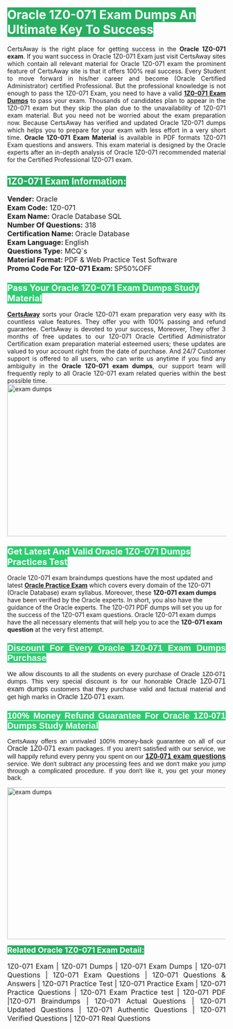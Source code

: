 <h1><span style="color:#ffffff"><strong><span style="background-color:#27ae60">Oracle 1Z0-071 Exam Dumps An Ultimate Key To Success</span></strong></span></h1> <div style="text-align:justify">CertsAway is the right place for getting success in the <strong>Oracle 1Z0-071 exam</strong>. If you want success in Oracle 1Z0-071 Exam just visit CertsAway sites which contain all relevant material for Oracle 1Z0-071 exam the prominent feature of CertsAway site is that it offers 100% real success. Every Student to move forward in his/her career and become (Oracle Certified Administrator) certified Professional. But the professional knowledge is not enough to pass the 1Z0-071 Exam, you need to have a valid <a href="https://www.certsaway.com/oracle/1z0-071-exam-dumps"><strong>1Z0-071 Exam Dumps</strong></a> to pass your exam. Thousands of candidates plan to appear in the 1Z0-071 exam but they skip the plan due to the unavailability of 1Z0-071 exam material. But you need not be worried about the exam preparation now. Because CertsAway has verified and updated Oracle 1Z0-071 dumps which helps you to prepare for your exam with less effort in a very short time. <strong>Oracle 1Z0-071 Exam Material</strong> is available in PDF formats 1Z0-071 Exam questions and answers. This exam material is designed by the Oracle experts after an in-depth analysis of Oracle 1Z0-071 recommended material for the Certified Professional 1Z0-071 exam.</div> <h2 style="text-align:justify"><span style="color:#ffffff"><span style="background-color:#27ae60">1Z0-071 Exam Information:</span></span></h2> <p><span style="font-size:16px"><strong>Vender:</strong> Oracle<br /> <strong>Exam Code:</strong> 1Z0-071<br /> <strong>Exam Name:</strong> Oracle Database SQL<br /> <strong>Number Of Questions:</strong> 318<br /> <strong>Certification Name: </strong>Oracle Database<br /> <strong>Exam Language: </strong>English<br /> <strong>Questions Type:</strong> MCQ`s<br /> <strong>Material Format: </strong>PDF & Web Practice Test Software<br /> <strong>Promo Code For 1Z0-071 Exam: </strong>SP50%OFF</span></p> <h3><span style="font-size:20px"><span style="color:#ffffff"><strong><span style="background-color:#2ecc71">Pass Your Oracle 1Z0-071 Exam Dumps Study Material</span></strong></span></span></h3> <div style="text-align:justify"><a href=" https://www.certsaway.com/"><strong>CertsAway</strong></a> sorts your Oracle 1Z0-071 exam preparation very easy with its countless value features. They offer you with 100% passing and refund guarantee. CertsAway is devoted to your success, Moreover, They offer 3 months of free updates to our 1Z0-071 Oracle Certified Administrator Certification exam preparation material esteemed users; these updates are valued to your account right from the date of purchase. And 24/7 Customer support is offered to all users, who can write us anytime if you find any ambiguity in the <strong>Oracle 1Z0-071 exam dumps</strong>, our support team will frequently reply to all Oracle 1Z0-071 exam related queries within the best possible time.</div> <div style="text-align:justify"> </div> <div style="text-align:justify"><a href="https://www.certsaway.com/oracle/1z0-071-exam-dumps" rel="no-follow"><img alt="exam dumps" src="https://www.certcollections.com/uploads/content/certsaway.png" style="height:350px; width:750px" /></a></div> <h3><span style="font-size:20px"><span style="color:#ffffff"><strong><span style="background-color:#2ecc71">Get Latest And Valid Oracle 1Z0-071 Dumps Practices Test</span></strong></span></span></h3> <p>Oracle 1Z0-071 exam braindumps questions have the most updated and latest <a href="https://www.certsaway.com/oracle-questions"><strong>Oracle Practice Exam</strong></a> which covers every domain of the 1Z0-071 (Oracle Database) exam syllabus. Moreover, these <strong>1Z0-071 exam dumps</strong> have been verified by the Oracle experts. In short, you also have the guidance of the Oracle experts. The 1Z0-071 PDF dumps will set you up for the success of the 1Z0-071 exam questions. Oracle 1Z0-071 exam dumps have the all necessary elements that will help you to ace the <strong>1Z0-071 exam question</strong> at the very first attempt.</p> <h3 style="text-align:justify"><span style="font-size:20px"><span style="color:#ffffff"><strong><span style="font-family:Calibri,sans-serif"><span style="background-color:#2ecc71">Discount For Every </span><span style="background-color:#2ecc71">Oracle 1Z0-071 Exam</span><span style="background-color:#2ecc71"> Dumps Purchase</span></span></strong></span></span></h3> <div style="text-align:justify"> <p><span style="font-size:11pt"><span style="font-family:Calibri,sans-serif">We allow discounts to all the students on every purchase of Oracle 1Z0-071 dumps. This very special discount is for our honorable <span style="font-size:12.0pt"><span style="background-color:white">Oracle 1Z0-071 exam dumps </span></span>customers that they purchase valid and factual material and get high marks in <span style="font-size:12.0pt"><span style="background-color:white">Oracle 1Z0-071 </span></span>exam. </span></span></p> <h3><span style="font-size:20px"><span style="color:#ffffff"><strong><span style="font-family:Calibri,sans-serif"><span style="background-color:#2ecc71">100% Money Refund Guarantee For </span><span style="background-color:#2ecc71">Oracle 1Z0-071 Dumps Study Material</span></span></strong></span></span></h3> <p><span style="font-size:11pt"><span style="font-family:Calibri,sans-serif">CertsAway offers an unrivaled 100% money-back guarantee on all of our <span style="font-size:12.0pt"><span style="background-color:white">Oracle 1Z0-071 </span></span>exam packages. If you aren't satisfied with our service, we will happily refund every penny you spent on our <span style="font-size:12.0pt"><span style="background-color:white"><a href="https://www.certsaway.com/oracle/1z0-071-exam-dumps"><strong>1Z0-071 exam questions</strong></a> </span></span>service. We don't subtract any processing fees and we don't make you jump through a complicated procedure. If you don't like it, you get your money back.</span></span></p> <p><a href="https://www.certsaway.com/oracle/1z0-071-exam-dumps" rel="no-follow"><img alt="exam dumps" src="https://www.certcollections.com/uploads/content/certsaway_(2)2.png" style="height:350px; width:750px" /></a></p> <p><span style="color:#ffffff"><strong><span style="font-size:18px"><span style="background-color:#27ae60">Related Oracle 1Z0-071 Exam Detail:</span></span></strong></span><br /> <br /> <span style="font-size:16px">1Z0-071 Exam | 1Z0-071 Dumps | 1Z0-071 Exam Dumps | 1Z0-071 Questions | 1Z0-071 Exam Questions | 1Z0-071 Questions & Answers | 1Z0-071 Practice Test | 1Z0-071 Practice Exam | 1Z0-071 Practice Questions | 1Z0-071 Exam Practice test | 1Z0-071 PDF |1Z0-071 Braindumps | 1Z0-071 Actual Questions | 1Z0-071 Updated Questions | 1Z0-071 Authentic Questions | 1Z0-071 Verified Questions | 1Z0-071 Real Questions</span></p> </div>
